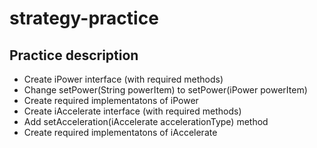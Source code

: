 # strategy-practice

## Practice description

- Create iPower interface (with required methods)
- Change setPower(String powerItem) to setPower(iPower powerItem)
- Create required implementatons of iPower
- Create iAccelerate interface (with required methods)
- Add setAcceleration(iAccelerate accelerationType) method
- Create required implementatons of iAccelerate
